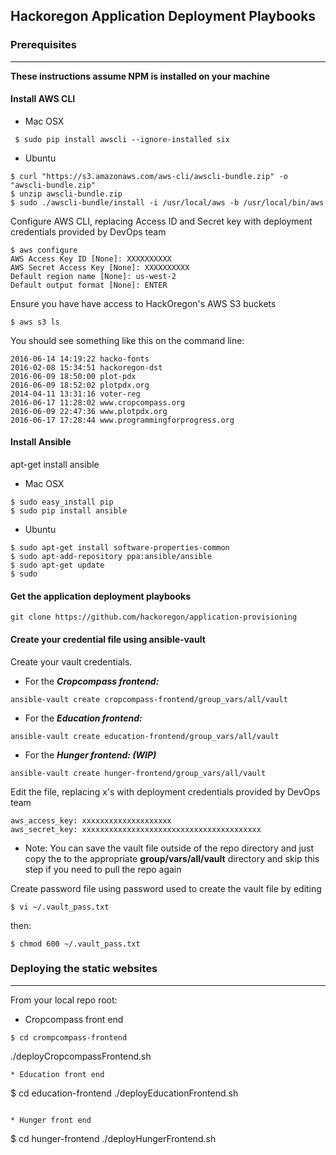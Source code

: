 ## Hackoregon Application Deployment Playbooks

### Prerequisites
-----------------
**These instructions assume NPM is installed on your machine**
#### Install AWS CLI
* Mac OSX
```
 $ sudo pip install awscli --ignore-installed six
 ```
* Ubuntu
```
$ curl "https://s3.amazonaws.com/aws-cli/awscli-bundle.zip" -o "awscli-bundle.zip"
$ unzip awscli-bundle.zip
$ sudo ./awscli-bundle/install -i /usr/local/aws -b /usr/local/bin/aws
```
Configure AWS CLI, replacing Access ID and Secret key with deployment credentials provided by DevOps team
```
$ aws configure
AWS Access Key ID [None]: XXXXXXXXXX
AWS Secret Access Key [None]: XXXXXXXXXX
Default region name [None]: us-west-2
Default output format [None]: ENTER
```
Ensure you have have access to HackOregon's AWS S3 buckets
```
$ aws s3 ls
```
You should see something like this on the command line:
```
2016-06-14 14:19:22 hacko-fonts
2016-02-08 15:34:51 hackoregon-dst
2016-06-09 18:50:00 plot-pdx
2016-06-09 18:52:02 plotpdx.org
2014-04-11 13:31:16 voter-reg
2016-06-17 11:28:02 www.cropcompass.org
2016-06-09 22:47:36 www.plotpdx.org
2016-06-17 17:28:44 www.programmingforprogress.org
```
#### Install Ansible
 apt-get install ansible
* Mac OSX
```
$ sudo easy_install pip
$ sudo pip install ansible
```
* Ubuntu
```
$ sudo apt-get install software-properties-common
$ sudo apt-add-repository ppa:ansible/ansible
$ sudo apt-get update
$ sudo
```
#### Get the application deployment playbooks

```
git clone https://github.com/hackoregon/application-provisioning
```

#### Create your credential file using ansible-vault
Create your vault credentials.
* For the ***Cropcompass frontend:***
```
ansible-vault create cropcompass-frontend/group_vars/all/vault
```
* For the ***Education frontend:***
```
ansible-vault create education-frontend/group_vars/all/vault
```
* For the ***Hunger frontend: (WIP)***
```
ansible-vault create hunger-frontend/group_vars/all/vault
```
Edit the file, replacing x's with deployment credentials provided by DevOps team
```
aws_access_key: xxxxxxxxxxxxxxxxxxxx
aws_secret_key: xxxxxxxxxxxxxxxxxxxxxxxxxxxxxxxxxxxxxxxx
```
* Note: You can save the vault file outside of the repo directory and just copy the to the appropriate **group/vars/all/vault** directory and skip this step if you need to pull the repo again

Create password file using password used to create the vault file by editing
```
$ vi ~/.vault_pass.txt
```
then:
```
$ chmod 600 ~/.vault_pass.txt
```

### Deploying the static websites
---------------------------------
From your local repo root:
* Cropcompass front end
```
$ cd crompcompass-frontend
```

./deployCropcompassFrontend.sh
```
* Education front end
```
$ cd education-frontend
./deployEducationFrontend.sh
```

* Hunger front end
```
$ cd hunger-frontend
./deployHungerFrontend.sh
```
